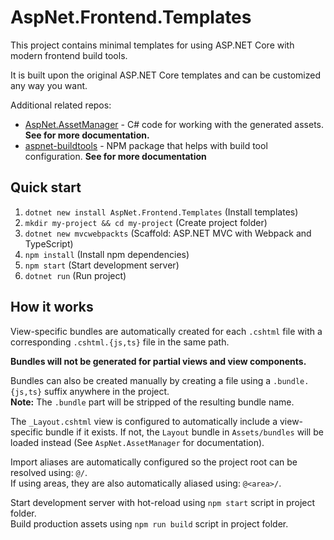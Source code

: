 # AspNet.Frontend.Templates

This project contains minimal templates for using ASP.NET Core with modern frontend build tools.  

It is built upon the original ASP.NET Core templates and can be customized any way you want.

Additional related repos:
* [AspNet.AssetManager](https://github.com/Baune8D/AspNet.AssetManager) - C# code for working with the generated assets. **See for more documentation.**
* [aspnet-buildtools](https://github.com/Baune8D/aspnet-buildtools) - NPM package that helps with build tool configuration. **See for more documentation**

## Quick start

1. `dotnet new install AspNet.Frontend.Templates` (Install templates)
2. `mkdir my-project && cd my-project` (Create project folder)
3. `dotnet new mvcwebpackts` (Scaffold: ASP.NET MVC with Webpack and TypeScript)
4. `npm install` (Install npm dependencies)
5. `npm start` (Start development server)
6. `dotnet run` (Run project)

## How it works

View-specific bundles are automatically created for each `.cshtml` file with a corresponding `.cshtml.{js,ts}` file in the same path.  

**Bundles will not be generated for partial views and view components.**

Bundles can also be created manually by creating a file using a `.bundle.{js,ts}` suffix anywhere in the project.  
**Note:** The `.bundle` part will be stripped of the resulting bundle name.

The `_Layout.cshtml` view is configured to automatically include a view-specific bundle if it exists.
If not, the `Layout` bundle in `Assets/bundles` will be loaded instead (See `AspNet.AssetManager` for documentation).

Import aliases are automatically configured so the project root can be resolved using: `@/`.  
If using areas, they are also automatically aliased using: `@<area>/`.

Start development server with hot-reload using `npm start` script in project folder.  
Build production assets using `npm run build` script in project folder.

